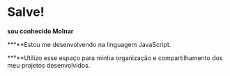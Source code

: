 # Salve! 
**sou conhecido Molnar**

**°**Estou me desenvolvendo na linguagem JavaScript.

**°**Utilizo esse espaço para minha organização e compartilhamento dos meu projetos desenvolvidos.
